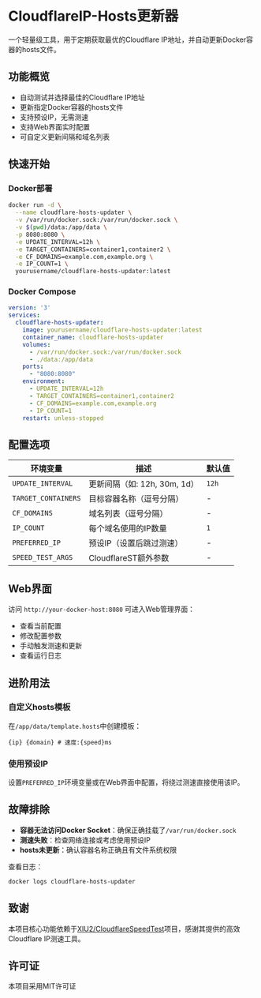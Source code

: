 # CloudflareIP-Hosts更新器

一个轻量级工具，用于定期获取最优的Cloudflare IP地址，并自动更新Docker容器的hosts文件。

## 功能概览

- 自动测试并选择最佳的Cloudflare IP地址
- 更新指定Docker容器的hosts文件
- 支持预设IP，无需测速
- 支持Web界面实时配置
- 可自定义更新间隔和域名列表

## 快速开始

### Docker部署

```bash
docker run -d \
  --name cloudflare-hosts-updater \
  -v /var/run/docker.sock:/var/run/docker.sock \
  -v $(pwd)/data:/app/data \
  -p 8080:8080 \
  -e UPDATE_INTERVAL=12h \
  -e TARGET_CONTAINERS=container1,container2 \
  -e CF_DOMAINS=example.com,example.org \
  -e IP_COUNT=1 \
  yourusername/cloudflare-hosts-updater:latest
```

### Docker Compose

```yaml
version: '3'
services:
  cloudflare-hosts-updater:
    image: yourusername/cloudflare-hosts-updater:latest
    container_name: cloudflare-hosts-updater
    volumes:
      - /var/run/docker.sock:/var/run/docker.sock
      - ./data:/app/data
    ports:
      - "8080:8080"
    environment:
      - UPDATE_INTERVAL=12h
      - TARGET_CONTAINERS=container1,container2
      - CF_DOMAINS=example.com,example.org
      - IP_COUNT=1
    restart: unless-stopped
```

## 配置选项

| 环境变量 | 描述 | 默认值 |
|----------|------|--------|
| `UPDATE_INTERVAL` | 更新间隔（如: 12h, 30m, 1d） | `12h` |
| `TARGET_CONTAINERS` | 目标容器名称（逗号分隔） | - |
| `CF_DOMAINS` | 域名列表（逗号分隔） | - |
| `IP_COUNT` | 每个域名使用的IP数量 | `1` |
| `PREFERRED_IP` | 预设IP（设置后跳过测速） | - |
| `SPEED_TEST_ARGS` | CloudflareST额外参数 | - |

## Web界面

访问 `http://your-docker-host:8080` 可进入Web管理界面：

- 查看当前配置
- 修改配置参数
- 手动触发测速和更新
- 查看运行日志

## 进阶用法

### 自定义hosts模板

在`/app/data/template.hosts`中创建模板：

```
{ip} {domain} # 速度:{speed}ms
```

### 使用预设IP

设置`PREFERRED_IP`环境变量或在Web界面中配置，将绕过测速直接使用该IP。

## 故障排除

- **容器无法访问Docker Socket**：确保正确挂载了`/var/run/docker.sock`
- **测速失败**：检查网络连接或考虑使用预设IP
- **hosts未更新**：确认容器名称正确且有文件系统权限

查看日志：

```bash
docker logs cloudflare-hosts-updater
```

## 致谢

本项目核心功能依赖于[XIU2/CloudflareSpeedTest](https://github.com/XIU2/CloudflareSpeedTest)项目，感谢其提供的高效Cloudflare IP测速工具。

## 许可证

本项目采用MIT许可证 